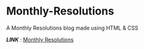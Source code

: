 # Monthly-Resolutions
A Monthly Resolutions blog made using HTML &amp; CSS

***LINK*** : [Monthly Resolutions](https://prxtikk-18.github.io/Monthly-Resolutions/) </br>
